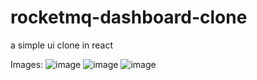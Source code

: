 # rocketmq-dashboard-clone
a simple ui clone in react

Images:
![image](https://github.com/user-attachments/assets/4b23dc6e-c6f5-4028-b815-f78e9e2bf6b4)
![image](https://github.com/user-attachments/assets/fe934597-8c87-4bbb-83d7-d8e983bdb4c9)
![image](https://github.com/user-attachments/assets/2c11fa48-64c2-4023-b93a-b155073cd05d)
